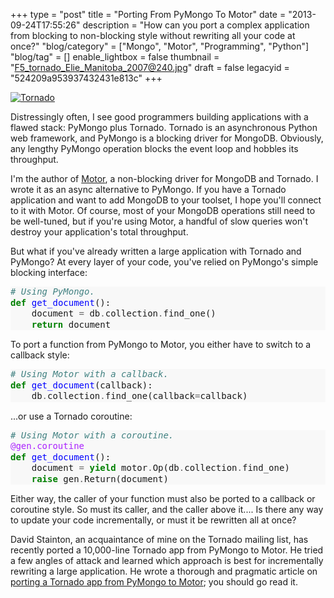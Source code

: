 +++
type = "post"
title = "Porting From PyMongo To Motor"
date = "2013-09-24T17:55:26"
description = "How can you port a complex application from blocking to non-blocking style without rewriting all your code at once?"
"blog/category" = ["Mongo", "Motor", "Programming", "Python"]
"blog/tag" = []
enable_lightbox = false
thumbnail = "F5_tornado_Elie_Manitoba_2007@240.jpg"
draft = false
legacyid = "524209a953937432431e813c"
+++

<p><a href="http://commons.wikimedia.org/wiki/File:F5_tornado_Elie_Manitoba_2007.jpg"><img style="display:block; margin-left:auto; margin-right:auto;" src="F5_tornado_Elie_Manitoba_2007.jpg" alt="Tornado" title="Tornado" />
</a></p>
<p>Distressingly often, I see good programmers building applications with a flawed stack: PyMongo plus Tornado. Tornado is an asynchronous Python web framework, and PyMongo is a blocking driver for MongoDB. Obviously, any lengthy PyMongo operation blocks the event loop and hobbles its throughput.</p>
<p>I'm the author of <a href="http://motor.readthedocs.org/en/stable/">Motor</a>, a non-blocking driver for MongoDB and Tornado. I wrote it as an async alternative to PyMongo. If you have a Tornado application and want to add MongoDB to your toolset, I hope you'll connect to it with Motor. Of course, most of your MongoDB operations still need to be well-tuned, but if you're using Motor, a handful of slow queries won't destroy your application's total throughput.</p>
<p>But what if you've already written a large application with Tornado and PyMongo? At every layer of your code, you've relied on PyMongo's simple blocking interface:</p>
<div class="codehilite" style="background: #f8f8f8"><pre style="line-height: 125%"><span style="color: #408080; font-style: italic"># Using PyMongo.</span>
<span style="color: #008000; font-weight: bold">def</span> <span style="color: #0000FF">get_document</span>():
    document <span style="color: #666666">=</span> db<span style="color: #666666">.</span>collection<span style="color: #666666">.</span>find_one()
    <span style="color: #008000; font-weight: bold">return</span> document
</pre></div>


<p>To port a function from PyMongo to Motor, you either have to switch to a callback style:</p>
<div class="codehilite" style="background: #f8f8f8"><pre style="line-height: 125%"><span style="color: #408080; font-style: italic"># Using Motor with a callback.</span>
<span style="color: #008000; font-weight: bold">def</span> <span style="color: #0000FF">get_document</span>(callback):
    db<span style="color: #666666">.</span>collection<span style="color: #666666">.</span>find_one(callback<span style="color: #666666">=</span>callback)
</pre></div>


<p>...or use a Tornado coroutine:</p>
<div class="codehilite" style="background: #f8f8f8"><pre style="line-height: 125%"><span style="color: #408080; font-style: italic"># Using Motor with a coroutine.</span>
<span style="color: #AA22FF">@gen.coroutine</span>
<span style="color: #008000; font-weight: bold">def</span> <span style="color: #0000FF">get_document</span>():
    document <span style="color: #666666">=</span> <span style="color: #008000; font-weight: bold">yield</span> motor<span style="color: #666666">.</span>Op(db<span style="color: #666666">.</span>collection<span style="color: #666666">.</span>find_one)
    <span style="color: #008000; font-weight: bold">raise</span> gen<span style="color: #666666">.</span>Return(document)
</pre></div>


<p>Either way, the caller of your function must also be ported to a callback or coroutine style. So must its caller, and the caller above it.... Is there any way to update your code incrementally, or must it be rewritten all at once?</p>
<p>David Stainton, an acquaintance of mine on the Tornado mailing list, has recently ported a 10,000-line Tornado app from PyMongo to Motor. He tried a few angles of attack and learned which approach is best for incrementally rewriting a large application. He wrote a thorough and pragmatic article on <a href="http://david415.wordpress.com/2013/09/07/porting-tornado-app-from-pymongo-to-motor/">porting a Tornado app from PyMongo to Motor</a>; you should go read it.</p>
    